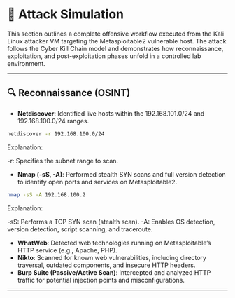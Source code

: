 # 🏹 Attack Simulation

This section outlines a complete offensive workflow executed from the Kali Linux attacker VM targeting the Metasploitable2 vulnerable host. The attack follows the Cyber Kill Chain model and demonstrates how reconnaissance, exploitation, and post-exploitation phases unfold in a controlled lab environment.


---

## 🔍 Reconnaissance (OSINT)

- **Netdiscover**: Identified live hosts within the 192.168.101.0/24 and 192.168.100.0/24 ranges.
```bash
netdiscover -r 192.168.100.0/24
```
Explanation:

   -r: Specifies the subnet range to scan.
  
- **Nmap (-sS, -A)**: Performed stealth SYN scans and full version detection to identify open ports and services on Metasploitable2.
```bash
nmap -sS -A 192.168.100.2
```
Explanation:

   -sS: Performs a TCP SYN scan (stealth scan).
   -A: Enables OS detection, version detection, script scanning, and traceroute.

- **WhatWeb**: Detected web technologies running on Metasploitable’s HTTP service (e.g., Apache, PHP).
- **Nikto**: Scanned for known web vulnerabilities, including directory traversal, outdated components, and insecure HTTP headers.
- **Burp Suite (Passive/Active Scan)**: Intercepted and analyzed HTTP traffic for potential injection points and misconfigurations.

--- 



